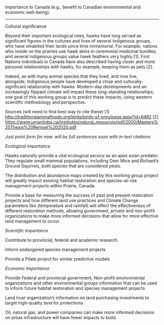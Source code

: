 Importance to Canada (e.g., benefit to Canadian environmental and economic well-being).

------------


Cultural significance

Beyond their important ecological roles, hawks have long served as significant figures in the cultures and lives of several Indigenous groups, who have inhabited their lands since time immemorial. For example, nations who reside on the prairies use hawk skins in ceremonial medicinal bundles, and several indigenous groups value hawk feathers very highly [1]. First Nations individuals in Canada have also described having closer and more personal relationships with hawks, for example, keeping them as pets [2].

Indeed, as with many animal species that they lived, and now live, alongside, Indigenous people have developed a close and culturally-significant relationship with hawks. Modern-day developments and an increasingly flippant climate will impact these long-standing relationships; one goal of this working group is to predict these impacts, using western scientific methodology and perspective.   

Sources (will need to find best way to cite these)
[1] http://traditionalanimalfoods.org/birds/birds-of-prey/page.aspx?id=6482
[2] https://www.umanitoba.ca/institutes/natural_resources/pdf/2020/Masters%20Thesis%20Rempel%202020.pdf



*Just point form for now: will be full sentences soon with in-text citations*

*Ecological Importance*

Hawks naturally provide a vital ecological service as an apex avian predator. They regulate small mammal populations, including Deer Mice and Richard’s Ground Squirrels, both species that are considered pests. 

The distribution and abundance maps created by this working group project will greatly impact existing habitat restoration and species-at-risk management projects within Prairie, Canada. 

Provide a base for measuring the success of past and present restoration projects and how different land use practices and Climate Change parameters like (temperature and rainfall) will affect the effectiveness of different restoration methods, allowing government, private and non-profit organizations to make more informed decisions that allow for more effective land management to occur. 

*Scientific Importance*

Contribute to provincial, federal and academic research. 

Inform endangered species management projects

Provide a Pilate project for similar predictive models 

*Economic Importance*

Provide Federal and provincial government, Non-profit environmental organizations and other environmental groups information that can be used to inform future habitat restoration and species management projects

Land trust organization’s information on land purchasing investments to target high-quality land for protections

Oil, natural gas, and power companies can make more informed decisions on areas infrastructure will have fewer impacts to build. 


